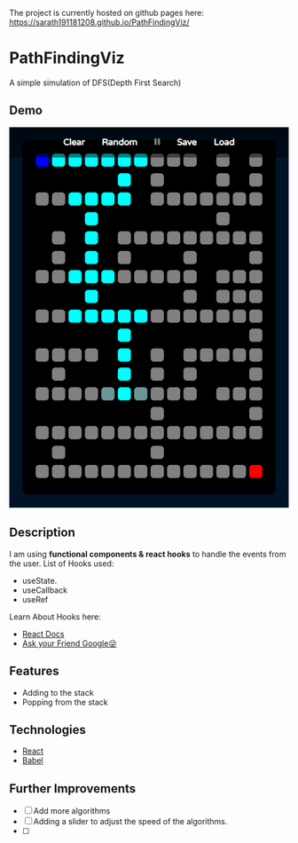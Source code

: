The project is currently hosted on github pages here:
https://sarath191181208.github.io/PathFindingViz/

# PathFindingViz

A simple simulation of DFS(Depth First Search)

## Demo

![Image](./images/Screenshot.png)

## Description

I am using **functional components & react hooks** to handle the events from the user.
List of Hooks used:

- useState.
- useCallback
- useRef

Learn About Hooks here:

- [React Docs](https://reactjs.org/docs/hooks-reference.html)
- [Ask your Friend Google😜](https://www.google.com/)

## Features

- Adding to the stack
- Popping from the stack

## Technologies

- [React](https://reactjs.org/)
- [Babel](https://babeljs.io/)

## Further Improvements
- [ ] Add more algorithms
- [ ] Adding a slider to adjust the speed of the algorithms.
- [ ] 

